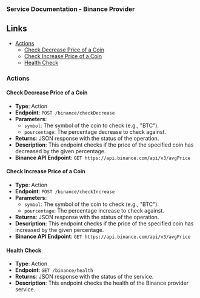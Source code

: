 ### Service Documentation - Binance Provider

## Links

- [Actions](#actions)
  - [Check Decrease Price of a Coin](#check-decrease-price-of-a-coin)
  - [Check Increase Price of a Coin](#check-increase-price-of-a-coin)
  - [Health Check](#health-check)

### Actions

#### Check Decrease Price of a Coin
- **Type**: Action
- **Endpoint**: `POST /binance/checkDecrease`
- **Parameters**:
  - `symbol`: The symbol of the coin to check (e.g., "BTC").
  - `pourcentage`: The percentage decrease to check against.
- **Returns**: JSON response with the status of the operation.
- **Description**: This endpoint checks if the price of the specified coin has decreased by the given percentage.
- **Binance API Endpoint**: `GET https://api.binance.com/api/v3/avgPrice`

#### Check Increase Price of a Coin
- **Type**: Action
- **Endpoint**: `POST /binance/checkIncrease`
- **Parameters**:
  - `symbol`: The symbol of the coin to check (e.g., "BTC").
  - `pourcentage`: The percentage increase to check against.
- **Returns**: JSON response with the status of the operation.
- **Description**: This endpoint checks if the price of the specified coin has increased by the given percentage.
- **Binance API Endpoint**: `GET https://api.binance.com/api/v3/avgPrice`

#### Health Check
- **Type**: Action
- **Endpoint**: `GET /binance/health`
- **Returns**: JSON response with the status of the service.
- **Description**: This endpoint checks the health of the Binance provider service.
